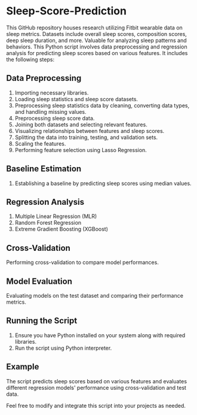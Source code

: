 # Sleep-Score-Prediction
This GitHub repository houses research utilizing Fitbit wearable data on sleep metrics. Datasets include overall sleep scores, composition scores, deep sleep duration, and more. Valuable for analyzing sleep patterns and behaviors.
This Python script involves data preprocessing and regression analysis for predicting sleep scores based on various features. It includes the following steps:

## Data Preprocessing

1. Importing necessary libraries.
2. Loading sleep statistics and sleep score datasets.
3. Preprocessing sleep statistics data by cleaning, converting data types, and handling missing values.
4. Preprocessing sleep score data.
5. Joining both datasets and selecting relevant features.
6. Visualizing relationships between features and sleep scores.
7. Splitting the data into training, testing, and validation sets.
8. Scaling the features.
9. Performing feature selection using Lasso Regression.

## Baseline Estimation

1. Establishing a baseline by predicting sleep scores using median values.

## Regression Analysis

1. Multiple Linear Regression (MLR)
2. Random Forest Regression
3. Extreme Gradient Boosting (XGBoost)

## Cross-Validation

Performing cross-validation to compare model performances.

## Model Evaluation

Evaluating models on the test dataset and comparing their performance metrics.

## Running the Script

1. Ensure you have Python installed on your system along with required libraries.
2. Run the script using Python interpreter.

## Example

The script predicts sleep scores based on various features and evaluates different regression models' performance using cross-validation and test data.

Feel free to modify and integrate this script into your projects as needed.

